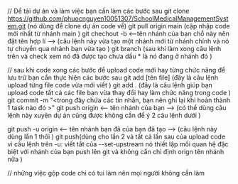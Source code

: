 // Để tải dự án và làm việc bạn cần làm các bước sau 
git clone https://github.com/phuocnguyen10051307/SchoolMedicalManagementSystem.git  (nó dùng để clone dự án code về)
git pull origin main (cập nhập code mới nhất từ nhánh main )
git chechout -b <--tên nhánh của bạn chỗ này nên đặt tên hợp lí -->   (câu lệnh này vừa tạo một nhánh mới từ nhánh chính và nó tự chuyển qua nhánh bạn vừa  tạo )
git branch (sau khi làm xong câu lệnh trên và check xem nó đã được tạo chưa  dấu * là nó đang ở nhánh đó )



// sau khi code xong các bước để upload code mới hay từng chức năng để lưu trữ bạn cần thực hiện các bước sau 
git add [tên file]  (đây là câu lệnh upload từng file code vừa mới viết )
git add . (đây là câu lệnh giúp bạn upload code tất cả các file bạn vừa thay đổi hay làm chức năng trong code  )
git commit -m "<trong đây chứa các tin nhắn, bạn nên ghi lại khi hoàn thành 1 task nào đó >"
git push origin <-- tên nhánh của bạn -->  (có thể dùng câu lệnh này xuyên dự án cũng được không cần để ý 2 câu lệnh dưới )

git push -u origin <-- tên nhánh bạn đã của bạn đã tạo  --> (câu lệnh này dùng lần 1 thôi )
git push(dùng cho lần 2 và tất cả lần sau của upload code vì câu lệnh trên -u: viết tắt của --set-upstream nó thiết lập mối quan hệ đặc biệt với nhánh của bạn push lên git và không cần chỉ định orign tên nhánh nữa )


// những việc gộp code chỉ có tui làm nên mọi người không cần làm 
